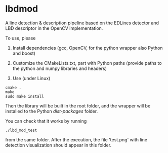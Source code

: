 # lbdmod

A line detection & description pipeline based on the EDLines detector and LBD descriptor in the OpenCV implementation.

To use, please 

1. Install dependencies (gcc, OpenCV, for the python wrapper also Python and boost)

2. Customize the CMakeLists.txt, part with Python paths (provide paths to the python and numpy libraries and headers)

3. Use (under Linux)
```
cmake .
make
sudo make install
``` 
Then the library will be built in the root folder, and the wrapper will be installed to the Python *dist-packages* folder.

You can check that it works by running
```
./lbd_mod_test
``` 
from the same folder. After the execution, the file 'test.png' with line detection visualization should appear in this folder.
